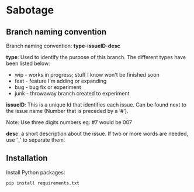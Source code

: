 # Sabotage

## Branch naming convention

Branch naming convention: **type**-**issueID**-**desc**

**type**: Used to identify the purpose of this branch. The different types have been listed below:

- wip - works in progress; stuff I know won't be finished soon
- feat - feature I'm adding or expanding
- bug - bug fix or experiment
- junk - throwaway branch created to experiment

**issueID**: This is a unique Id that identifies each issue. Can be found next to the issue name (Number that is preceded by a ‘#’).

Note: Use three digits numbers eg: #7 would be 007

**desc**: a short description about the issue. If two or more words are needed, use ‘\_’ to separate them.

## Installation
Install Python packages:
```
pip install requirements.txt
```
